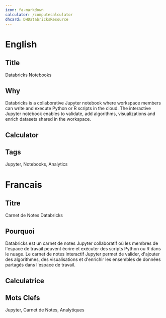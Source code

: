 ```yaml
--- 
icon: fa-markdown
calculator: /computecalculator
dhcard: DHDatabricksResource
--- 
```

# English

## Title

Databricks Notebooks

## Why

Databricks is a collaborative Jupyter notebook where workspace members can write and execute Python or R scripts in the cloud. The interactive Jupyter notebook enables to validate, add algorithms, visualizations and enrich datasets shared in the workspace.

## Calculator

## Tags

Jupyter, Notebooks, Analytics

# Francais

## Titre

Carnet de Notes Databricks

## Pourquoi

Databricks est un carnet de notes Jupyter collaboratif où les membres de l'espace de travail peuvent écrire et exécuter des scripts Python ou R dans le nuage. Le carnet de notes interactif Jupyter permet de valider, d'ajouter des algorithmes, des visualisations et d'enrichir les ensembles de données partagés dans l'espace de travail.

## Calculatrice

## Mots Clefs

Jupyter, Carnet de Notes, Analytiques

